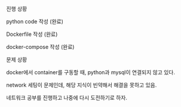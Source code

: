 진행 상황

python code 작성 (완료)  

Dockerfile 작성 (완료)

docker-compose 작성 (완료)



문제 상황

docker에서 container를 구동할 때, python과 mysql이 연결되지 않고 있다. 

network 세팅이 문제인데, 해당 지식이 빈약해서 해결을 못하고 있음.

네트워크 공부를 진행하고 나중에 다시 도전하기로 하자. 